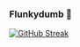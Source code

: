 ### Flunkydumb 👋

[![GitHub Streak](https://github-readme-streak-stats.herokuapp.com/?user=DenverCoder1&theme=dark)](https://git.io/streak-stats)

<!--
**Deaxz/Deaxz** is a ✨ _special_ ✨ repository because its `README.md` (this file) appears on your GitHub profile.

Here are some ideas to get you started:

- 🔭 I’m currently working on ...
- 🌱 I’m currently learning ...
- 👯 I’m looking to collaborate on ...
- 🤔 I’m looking for help with ...
- 💬 Ask me about ...
- 📫 How to reach me: ...
- 😄 Pronouns: ...
- ⚡ Fun fact: ...
-->
